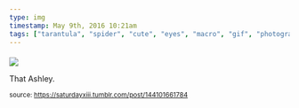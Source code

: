 ```yaml
---
type: img
timestamp: May 9th, 2016 10:21am
tags: ["tarantula", "spider", "cute", "eyes", "macro", "gif", "photography"]
---
```

####
<img src="https://saturdayxiii.github.io/media/144101661784.gif"/>
                                                                                          
That Ashley.
 
                                    
                
                
                
                
                                
<small>source: https://saturdayxiii.tumblr.com/post/144101661784</small>